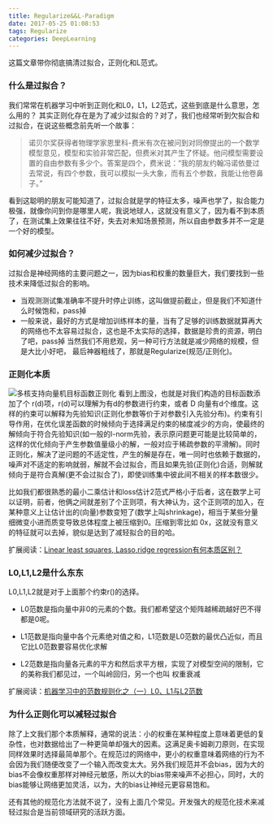 ```yaml
---
title: Regularize&&L-Paradigm
date: 2017-05-25 01:08:53
tags: Regularize
categories: DeepLearning
---
```


这篇文章带你彻底搞清过拟合，正则化和L范式。

### 什么是过拟合？
我们常常在机器学习中听到正则化和L0，L1，L2范式，这些到底是什么意思，怎么用的？
其实正则化存在是为了减少过拟合的？对了，我们也经常听到欠拟合和过拟合，在说这些概念前先听一个故事：
 >诺贝尔奖获得者物理学家恩里科-费米有次在被问到对同僚提出的一个数学模型意见，模型和实验非常匹配，但费米对其产生了怀疑。他问模型需要设置的自由参数有多少个。答案是四个，费米说：“我的朋友约翰冯诺依曼过去常说，有四个参数，我可以模拟一头大象，而有五个参数，我能让他卷鼻子。”
<!-- more -->
看到这聪明的朋友可能知道了，过拟合就是学的特征太多，噪声也学了，拟合能力极强，就像你问到你是哪里人呢，我说地球人，这就没有意义了，因为看不到本质了，在测试集上效果往往不好，失去对未知场景预测，所以自由参数多并不一定是一个好的模型。

### 如何减少过拟合？
过拟合是神经网络的主要问题之一，因为bias和权重的数量巨大，我们要找到一些技术来降低过拟合的影响。
- 当观测测试集准确率不提升时停止训练，这叫做提前截止，但是我们不知道什么时候饱和，pass掉
- 一般来说，最好的方式是增加训练样本的量，当有了足够的训练数据就算再大的网络也不太容易过拟合，这也是不太实际的选择，数据是珍贵的资源，明白了吧，pass掉
当然我们不用悲观，另一种可行方法就是减少网络的规模，但是大比小好吧， 最后神器粗线了，那就是Regularize(规范/正则化)。



### 正则化本质

![多核支持向量机目标函数正则化](http://upload-images.jianshu.io/upload_images/744392-bf0af0037df1989e.png?imageMogr2/auto-orient/strip%7CimageView2/2/w/1240)
看到上图没，也就是对我们构造的目标函数添加了个 r(d)项，r(d)可以理解为有d的参数进行约束，或者 D 向量有d个维度。这样的约束可以解释为先验知识(正则化参数等价于对参数引入先验分布)。约束有引导作用，在优化误差函数的时候倾向于选择满足约束的梯度减少的方向，使最终的解倾向于符合先验知识(如一般的l-norm先验，表示原问题更可能是比较简单的，这样的优化倾向于产生参数值量级小的解，一般对应于稀疏参数的平滑解)。同时正则化，解决了逆问题的不适定性，产生的解是存在，唯一同时也依赖于数据的，噪声对不适定的影响就弱，解就不会过拟合，而且如果先验(正则化)合适，则解就倾向于是符合真解(更不会过拟合了)，即使训练集中彼此间不相关的样本数很少。

比如我们都很熟悉的最小二乘估计和loss估计2范式严格小于后者，这在数学上可以证明，前者，他俩之间就差别了个正则项，有大神认为，这个正则项的加入，在某种意义上让估计出的(向量)参数变短了(数学上叫shrinkage)，相当于某些分量细微变小进而质变导致总体程度上被压缩到0。压缩到零比如 0x，这就没有意义的特征就可以去掉，貌似是达到了减轻拟合的目的哈。

扩展阅读：[Linear least squares, Lasso,ridge regression有何本质区别？](https://www.zhihu.com/question/38121173/answer/104955389)
### L0,L1,L2是什么东东
L0,L1,L2就是对于上面那个约束r()的选择。
- L0范数是指向量中非0的元素的个数。我们都希望这个矩阵越稀疏越好巴不得都是0呢。

- L1范数是指向量中各个元素绝对值之和，L1范数是L0范数的最优凸近似，而且它比L0范数要容易优化求解

- L2范数是指向量各元素的平方和然后求平方根，实现了对模型空间的限制，它的美称我们都见过，一个叫岭回归，另一个也叫 权重衰减

扩展阅读：[机器学习中的范数规则化之（一）L0、L1与L2范数
](http://m.blog.csdn.net/article/details?id=24971995)

### 为什么正则化可以减轻过拟合
除了上文我们那个本质解释，通常的说法：小的权重在某种程度上意味着更低的复杂性，也对数据给出了一种更简单却强大的因素。这满足奥卡姆剃刀原则，在实现同样效果时选择最简单那个。在规范过的网络中，更小的权重意味着网络的行为不会因为我们随便改变了一个输入而改变太大。另外我们规范并不会bias，因为大的bias不会像权重那样对神经元敏感，所以大的bias带来噪声不必担心，同时，大的bias能够让网络更加灵活，以为，大的bias让神经元更容易饱和。  

还有其他的规范化方法就不说了，没有上面几个常见。开发强大的规范化技术来减轻过拟合是当前领域研究的活跃方面。


